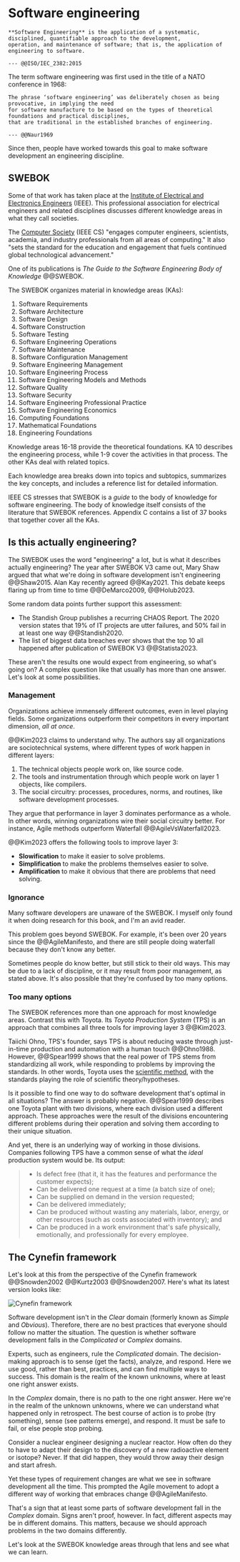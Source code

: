 # Software engineering

```admonish tldr title="Definition"
**Software Engineering** is the application of a systematic, disciplined, quantifiable approach to the development,
operation, and maintenance of software; that is, the application of engineering to software.

--- @@ISO/IEC_2382:2015
```

The term software engineering was first used in the title of a NATO conference in 1968:
<!-- vale Microsoft.Adverbs = NO -->
<!-- vale write-good.Passive = NO -->

```admonish info "Quote"
The phrase ‘software engineering’ was deliberately chosen as being provocative, in implying the need
for software manufacture to be based on the types of theoretical foundations and practical disciplines,
that are traditional in the established branches of engineering.

--- @@Naur1969
```

<!-- vale write-good.Passive = YES -->
<!-- vale Microsoft.Adverbs = YES -->
Since then, people have worked towards this goal to make software development an engineering discipline.


## SWEBOK

Some of that work has taken place at the [Institute of Electrical and Electronics Engineers](https://www.ieee.org/)
(IEEE).
This professional association for electrical engineers and related disciplines discusses different knowledge areas
in what they call societies.

The [Computer Society](https://www.computer.org/) (IEEE CS) "engages computer engineers, scientists, academia,
and industry professionals from all areas of computing."
It also "sets the standard for the education and engagement that fuels continued global technological advancement."

One of its publications is _The Guide to the Software Engineering Body of Knowledge_ @@SWEBOK.

The SWEBOK organizes material in knowledge areas (KAs):

1. Software Requirements
1. Software Architecture
1. Software Design
1. Software Construction
1. Software Testing
1. Software Engineering Operations
1. Software Maintenance
1. Software Configuration Management
1. Software Engineering Management
1. Software Engineering Process
1. Software Engineering Models and Methods
1. Software Quality
1. Software Security
1. Software Engineering Professional Practice
1. Software Engineering Economics
1. Computing Foundations
1. Mathematical Foundations
1. Engineering Foundations

Knowledge areas 16-18 provide the theoretical foundations.
KA 10 describes the engineering process, while 1-9 cover the activities in that process.
The other KAs deal with related topics.

Each knowledge area breaks down into topics and subtopics, summarizes the key concepts, and includes a
reference list for detailed information.

IEEE CS stresses that SWEBOK is a _guide_ to the body of knowledge for software engineering.
The body of knowledge itself consists of the literature that SWEBOK references.
Appendix C contains a list of 37 books that together cover all the KAs.


## Is this actually engineering?

The SWEBOK uses the word "engineering" a lot, but is what it describes actually engineering?
The year after SWEBOK V3 came out, Mary Shaw argued that what we're doing in software development isn't engineering
@@Shaw2015.
Alan Kay recently agreed @@Kay2021.
This debate keeps flaring up from time to time @@DeMarco2009, @@Holub2023.

Some random data points further support this assessment:

- The Standish Group publishes a recurring CHAOS Report.
  The 2020 version states that 19% of IT projects are utter failures, and 50% fail in at least one way @@Standish2020.
- The list of biggest data breaches ever shows that the top 10 all happened after publication of SWEBOK V3 @@Statista2023.

These aren't the results one would expect from engineering, so what's going on?
A complex question like that usually has more than one answer.
Let's look at some possibilities.


### Management

Organizations achieve immensely different outcomes, even in level playing fields.
Some organizations outperform their competitors in every important dimension, _all at once_.

@@Kim2023 claims to understand why.
The authors say all organizations are sociotechnical systems, where different types of work happen in
different layers:

1. The technical objects people work on, like source code.
2. The tools and instrumentation through which people work on layer 1 objects, like compilers.
3. The social circuitry: processes, procedures, norms, and routines, like software development processes.

They argue that performance in layer 3 dominates performance as a whole.
In other words, winning organizations wire their social circuitry better.
For instance, Agile methods outperform Waterfall @@AgileVsWaterfall2023.

@@Kim2023 offers the following tools to improve layer 3:

- **Slowification** to make it easier to solve problems.
- **Simplification** to make the problems themselves easier to solve.
- **Amplification** to make it obvious that there are problems that need solving.


### Ignorance

Many software developers are unaware of the SWEBOK.<!-- vale Google.FirstPerson = NO -->
I myself only found it when doing research for this book, and I'm an avid reader.
<!-- vale Google.FirstPerson = YES -->

This problem goes beyond SWEBOK.
For example, it's been over 20 years since the @@AgileManifesto, and there are still people doing waterfall
because they don't know any better.

Sometimes people do know better, but still stick to their old ways.
This may be due to a lack of discipline, or it may result from poor management, as stated above.
It's also possible that they're confused by too many options.


### Too many options

The SWEBOK references more than one approach for most knowledge areas.
Contrast this with Toyota.
Its _Toyota Production System_ (TPS) is an approach that combines all three tools for improving layer 3 @@Kim2023.

Taiichi Ohno, TPS's founder, says TPS is about reducing waste through just-in-time production
and automation with a human touch @@Ohno1988.
However, @@Spear1999 shows that the real power of TPS stems from standardizing all work, while responding to problems
by improving the standards.
In other words, Toyota uses the [scientific method](engineering.md#science), with the standards playing the role of
scientific theory/hypotheses.

Is it possible to find one way to do software development that's optimal in all situations?
The answer is probably negative.
@@Spear1999 describes one Toyota plant with two divisions, where each division used a different approach.
These approaches were the result of the divisions encountering different problems during their operation
and solving them according to their unique situation.

And yet, there is an underlying way of working in those divisions.
Companies following TPS have a common sense of what the _ideal_ production system would be.
Its output:
<!-- vale write-good.Passive = NO -->
<!-- vale write-good.Weasel = NO -->

> - Is defect free (that it, it has the features and performance the customer expects);
> - Can be delivered one request at a time (a batch size of one);
> - Can be supplied on demand in the version requested;
> - Can be delivered immediately;
> - Can be produced without wasting any materials, labor, energy, or other resources (such as costs associated with
    inventory); and
> - Can be produced in a work environment that's safe physically, emotionally, and professionally for every employee.

<!-- vale write-good.Weasel = YES -->
<!-- vale write-good.Passive = YES -->


## The Cynefin framework

Let's look at this from the perspective of the Cynefin framework @@Snowden2002 @@Kurtz2003 @@Snowden2007.
Here's what its latest version looks like:

![Cynefin framework](../img/cynefin.png)

Software development isn't in the _Clear_ domain (formerly known as _Simple_ and _Obvious_).
Therefore, there are no best practices that everyone should follow no matter the situation.
The question is whether software development falls in the _Complicated_ or _Complex_ domains.

Experts, such as engineers, rule the _Complicated_ domain.
The decision-making approach is to sense (get the facts), analyze, and respond.
Here we use good, rather than best, practices, and can find multiple ways to success.
This domain is the realm of the known unknowns, where at least one right answer exists.

In the _Complex_ domain, there is no path to the one right answer.
Here we're in the realm of the unknown unknowns, where we can understand what happened only in retrospect.
The best course of action is to probe (try something), sense (see patterns emerge), and respond.
It must be safe to fail, or else people stop probing.

Consider a nuclear engineer designing a nuclear reactor.
How often do they to have to adapt their design to the discovery of a new radioactive element or isotope?
Never.
If that did happen, they would throw away their design and start afresh.

Yet these types of requirement changes are what we see in software development all the time.
This prompted the Agile movement to adopt a different way of working that embraces change @@AgileManifesto.

That's a sign that at least some parts of software development fall in the _Complex_ domain.
Signs aren't proof, however.
In fact, different aspects may be in different domains.
This matters, because we should approach problems in the two domains differently.

Let's look at the SWEBOK knowledge areas through that lens and see what we can learn.
